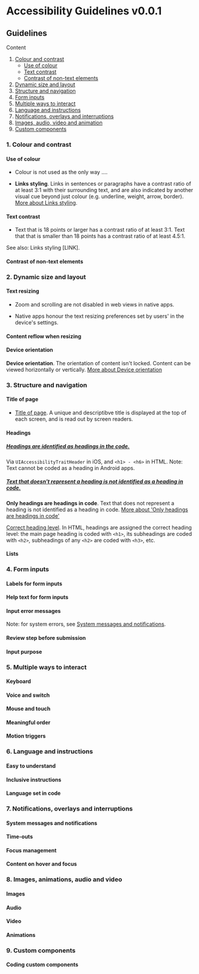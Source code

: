 # Accessibility Guidelines v0.0.1

## Guidelines

Content
1. [Colour and contrast](#1-colour-and-contrast)
   * [Use of colour](#use-of-colour)
   * [Text contrast](#text-contrast)
   * [Contrast of non-text elements](#contrast-of-non-text-elements)
2. [Dynamic size and layout](#2-dynamic-size-and-layout)
3. [Structure and navigation](#3-structure-and-navigation)
4. [Form inputs](#4-form-inputs)
5. [Multiple ways to interact](#5-multiple-ways-to-interact)
6. [Language and instructions](#6-language-and-instructions)
7. [Notifications, overlays and interruptions](#7-notifications-overlays-and-interruptions)
8. [Images, audio, video and animation](#8-images-animations-audio-and-video)
9.  [Custom components](#9-custom-components)

### 1. Colour and contrast

#### Use of colour

* Colour is not used as the only way ....

* **Links styling**. Links in sentences or paragraphs have a contrast ratio of at least 3:1 with their surrounding text, and are also indicated by another visual cue beyond just colour (e.g. underline, weight, arrow, border). [More about Links styling](https://www.tesco.com).

#### Text contrast

* Text that is 18 points or larger has a contrast ratio of at least 3:1. Text that that is smaller than 18 points has a contrast ratio of at least 4.5:1.
<!-- Include 'bold' -->

See also: Links styling [LINK].

#### Contrast of non-text elements



### 2. Dynamic size and layout

#### Text resizing

* Zoom and scrolling are not disabled in web views in native apps.

* Native apps honour the text resizing preferences set by users' in the device's settings.

#### Content reflow when resizing

#### Device orientation

**Device orientation**. The orientation of content isn't locked. Content can be viewed horizontally or vertically. [More about Device orientation](https://www.tesco.com)

### 3. Structure and navigation

#### Title of page

* [Title of page](https://www.tesco.com). A unique and descriptibve title is displayed at the top of each screen, and is read out by screen readers.

#### Headings

##### [Headings are identified as headings in the code.](https://www.tesco.com)

Via `UIAccessibilityTraitHeader` in iOS, and `<h1> - <h6>` in HTML. Note: Text cannot be coded as a heading in Android apps.

##### [Text that doesn't represent a heading is not identified as a heading in code.](https://www.tesco.com)

**Only headings are headings in code**. Text that does not represent a heading is not identified as a heading in code. [More about 'Only headings are headings in code'](https://www.tesco.com)

[Correct heading level](https://www.tesco.com). In HTML, headings are assigned the correct heading level: the main page heading is coded with `<h1>`, its subheadings are coded with `<h2>`, subheadings of any `<h2>` are coded with `<h3>`, etc.


#### Lists

### 4. Form inputs

#### Labels for form inputs

#### Help text for form inputs

#### Input error messages

Note: for system errors, see [System messages and notifications](#system-messages-and-notifications).

#### Review step before submission

#### Input purpose

### 5. Multiple ways to interact

#### Keyboard

#### Voice and switch

#### Mouse and touch

#### Meaningful order

#### Motion triggers

### 6. Language and instructions

#### Easy to understand

#### Inclusive instructions

#### Language set in code

### 7. Notifications, overlays and interruptions

#### System messages and notifications

#### Time-outs

#### Focus management

#### Content on hover and focus

### 8. Images, animations, audio and video

#### Images

#### Audio

#### Video

#### Animations

### 9. Custom components

#### Coding custom components





